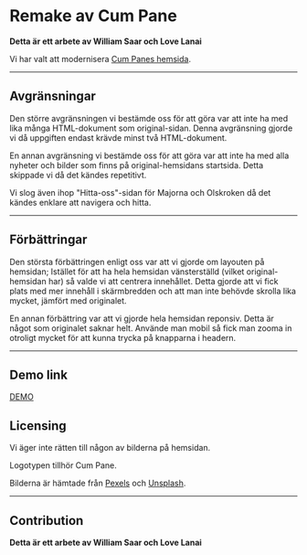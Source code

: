 # Remake av Cum Pane

**Detta är ett arbete av William Saar och Love Lanai**

Vi har valt att modernisera [Cum Panes hemsida](https://cumpane.coop/). 

---

## Avgränsningar

Den större avgränsningen vi bestämde oss för att göra var att inte ha med lika många HTML-dokument som original-sidan. Denna avgränsning gjorde vi då uppgiften endast krävde minst två HTML-dokument.

En annan avgränsning vi bestämde oss för att göra var att inte ha med alla nyheter och bilder som finns på original-hemsidans startsida. Detta skippade vi då det kändes repetitivt.

Vi slog även ihop "Hitta-oss"-sidan för Majorna och Olskroken då det kändes enklare att navigera och hitta.

---

## Förbättringar

Den största förbättringen enligt oss var att vi gjorde om layouten på hemsidan; Istället för att ha hela hemsidan vänsterställd (vilket original-hemsidan har) så valde vi att centrera innehållet. Detta gjorde att vi fick plats med mer innehåll i skärmbredden och att man inte behövde skrolla lika mycket, jämfört med originalet. 

En annan förbättring var att vi gjorde hela hemsidan reponsiv. Detta är något som originalet saknar helt. Använde man mobil så fick man zooma in otroligt mycket för att kunna trycka på knapparna i headern.

---

## Demo link
[DEMO](https://lovelanai.github.io/Re-design-of-webshop/)

## Licensing

Vi äger inte rätten till någon av bilderna på hemsidan. 

Logotypen tillhör Cum Pane.

Bilderna är hämtade från [Pexels](https://www.pexels.com/) och [Unsplash](https://unsplash.com/). 

---

## Contribution

**Detta är ett arbete av William Saar och Love Lanai**





